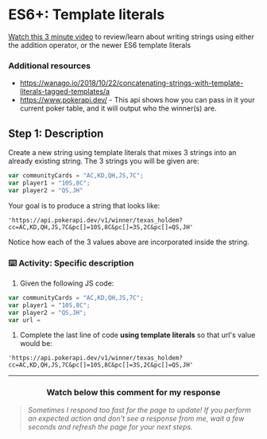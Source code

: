 # ES6+: Template literals

[Watch this 3 minute video](https://www.linkedin.com/learning/javascript-essential-training-3/how-do-i-write-strings-in-es2015) to review/learn about writing strings using either the addition operator, or the newer ES6 template literals

### Additional resources 

- https://wanago.io/2018/10/22/concatenating-strings-with-template-literals-tagged-templates/a
- https://www.pokerapi.dev/ - This api shows how you can pass in it your current poker table, and it will output who the winner(s) are.

## Step 1: Description

Create a new string using template literals that mixes 3 strings into an already existing string. The 3 strings you will be given are:
```js
var communityCards = "AC,KD,QH,JS,7C";
var player1 = "10S,8C";
var player2 = "QS,JH"
```
Your goal is to produce a string that looks like:
```
'https://api.pokerapi.dev/v1/winner/texas_holdem?cc=AC,KD,QH,JS,7C&pc[]=10S,8C&pc[]=3S,2C&pc[]=QS,JH'
``` 
Notice how each of the 3 values above are incorporated inside the string.

### :keyboard: Activity: Specific description

1. Given the following JS code:
  ```js
  var communityCards = "AC,KD,QH,JS,7C";
  var player1 = "10S,8C";
  var player2 = "QS,JH";
  var url = 
  ```
1. Complete the last line of code **using template literals** so that url's value would be:
```
'https://api.pokerapi.dev/v1/winner/texas_holdem?cc=AC,KD,QH,JS,7C&pc[]=10S,8C&pc[]=3S,2C&pc[]=QS,JH'
``` 



<hr>
<h3 align="center">Watch below this comment for my response</h3>

> _Sometimes I respond too fast for the page to update! If you perform an expected action and don't see a response from me, wait a few seconds and refresh the page for your next steps._
